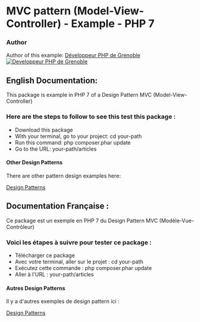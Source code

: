 # MVC pattern (Model-View-Controller) - Example - PHP 7




### Author

Author of this example:
[Développeur PHP de Grenoble](https://www.devandweb.fr)
[![Developpeur PHP de Grenoble](https://www.devandweb.fr/medias/website/developpeur-web.png)](https://www.devandweb.fr)






## English Documentation:

This package is example in PHP 7 of a Design Pattern MVC (Model-View-Controller)

### Here are the steps to follow to see this test this package :

* Download this package
* With your terminal, go to your project: cd your-path
* Run this command: php composer.phar update
* Go to the URL: your-path/articles


#### Other Design Patterns

There are other pattern design examples here:

[Design Patterns](https://github.com/stephweb/design-patterns-php)






## Documentation Française :

Ce package est un exemple en PHP 7 du Design Pattern MVC (Modèle-Vue-Contrôleur)

### Voici les étapes à suivre pour tester ce package :

* Télécharger ce package
* Avec votre terminal, aller sur le projet : cd your-path
* Exécutez cette commande : php composer.phar update
* Aller à l'URL : your-path/articles


#### Autres Design Patterns

Il y a d'autres exemples de design pattern ici :

[Design Patterns](https://github.com/stephweb/design-patterns-php)